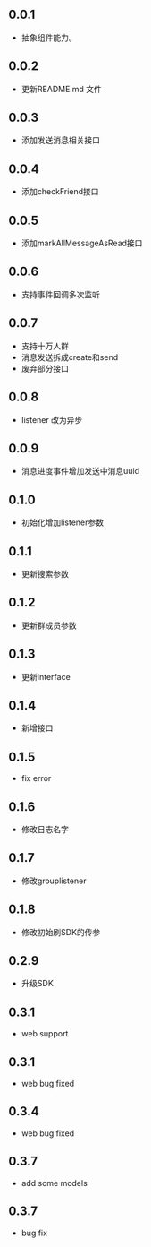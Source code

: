 ## 0.0.1

* 抽象组件能力。

## 0.0.2

* 更新README.md 文件

## 0.0.3

* 添加发送消息相关接口

## 0.0.4

* 添加checkFriend接口

## 0.0.5

* 添加markAllMessageAsRead接口

## 0.0.6

* 支持事件回调多次监听

## 0.0.7

* 支持十万人群
* 消息发送拆成create和send
* 废弃部分接口

## 0.0.8
* listener 改为异步

## 0.0.9
* 消息进度事件增加发送中消息uuid

## 0.1.0
* 初始化增加listener参数

## 0.1.1
* 更新搜索参数

## 0.1.2
* 更新群成员参数

## 0.1.3
* 更新interface

## 0.1.4
* 新增接口
## 0.1.5
* fix error
## 0.1.6
* 修改日志名字

## 0.1.7
* 修改grouplistener

## 0.1.8
* 修改初始刷SDK的传参

## 0.2.9
* 升级SDK

## 0.3.1
* web support
## 0.3.1
* web bug fixed

## 0.3.4
* web bug fixed

## 0.3.7
* add some models

## 0.3.7
* bug fix
